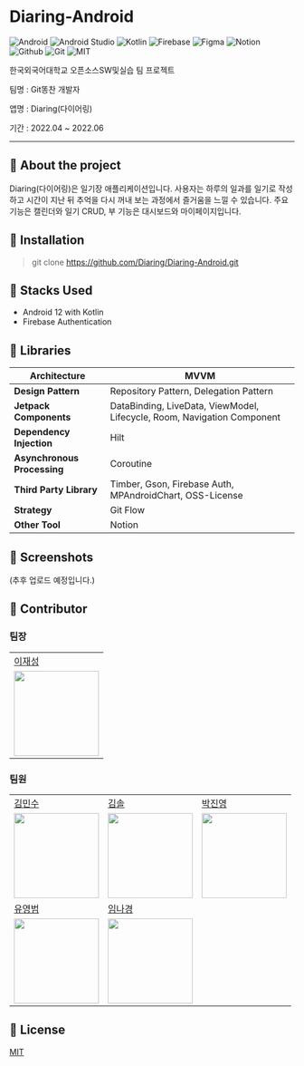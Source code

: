 # Diaring-Android
![Android](https://img.shields.io/badge/Android-v12-3DDC84?logo=Android)
![Android Studio](https://img.shields.io/badge/AndroidStudio-Bumblebee-3DDC84?logo=AndroidStudio)
![Kotlin](https://img.shields.io/badge/Kotlin-v1.6.20-7F52FF?logo=Kotlin)
![Firebase](https://img.shields.io/badge/Firebase--FFCA28?logo=Firebase)
![Figma](https://img.shields.io/badge/Figma--F24E1E?logo=Figma)
![Notion](https://img.shields.io/badge/Notion--000000?logo=Notion)
![Github](https://img.shields.io/badge/Github--181717?logo=Github)
![Git](https://img.shields.io/badge/Git--F05032?logo=Git)
![MIT](https://img.shields.io/badge/license-MIT-red)

한국외국어대학교 오픈소스SW및실습 팀 프로젝트

팀명 : Git똥찬 개발자

앱명 : Diaring(다이어링)

기간 : 2022.04 ~ 2022.06



---



## 📒 About the project
Diaring(다이어링)은 일기장 애플리케이션입니다.
사용자는 하루의 일과를 일기로 작성하고 시간이 지난 뒤 추억을 다시 꺼내 보는 과정에서 즐거움을 느낄 수 있습니다.
주요 기능은 캘린더와 일기 CRUD, 부 기능은 대시보드와 마이페이지입니다.



## 📒 Installation
> git clone https://github.com/Diaring/Diaring-Android.git



## 📒 Stacks Used
- Android 12 with Kotlin
- Firebase Authentication



## 📒 Libraries
| **Architecture**            | MVVM                                                         |
| --------------------------- | ------------------------------------------------------------ |
| **Design Pattern**          | Repository Pattern, Delegation Pattern                       |
| **Jetpack Components**      | DataBinding, LiveData, ViewModel, Lifecycle, Room, Navigation Component|
| **Dependency Injection**    | Hilt                                                         |
| **Asynchronous Processing** | Coroutine                                                    |
| **Third Party Library**     | Timber, Gson, Firebase Auth, MPAndroidChart, OSS-License                                                |
| **Strategy**                | Git Flow                                                     |
| **Other Tool**              | Notion                                                       |



## 📒 Screenshots
(추후 업로드 예정입니다.)



## 📒 Contributor
### 팀장
<table>
  <tr>
    <td><a href="https://github.com/yejin9858">이재성</a></td>
  </tr>
  <tr>
    <td><img src="https://github.com/JaesungLeee.png" width="150"></td>
  </tr>
</table>

### 팀원
<table>
  <tr>
    <td><a href="https://github.com/kimjm0910">김민수</a></td>
    <td><a href="https://github.com/Soulddgy">김솔</a></td>
    <td><a href="https://github.com/pacif1c0">박진영</a></td>
  </tr>
  <tr>
    <td><img src="https://github.com/kimjm0910.png" width="150"></td>
    <td><img src="https://github.com/Soulddgy.png" width="150"></td>
    <td><img src="https://github.com/pacif1c0.png" width="150"></td>
  </tr>
  <tr>
    <td><a href="https://github.com/AndrewYB-97">유영범</a></td>
    <td><a href="https://github.com/NakyungIm">임나경</a></td>
  </tr>
  <tr>
    <td><img src="https://github.com/AndrewYB-97.png" width="150"></td>
    <td><img src="https://github.com/NakyungIm.png" width="150"></td>
  </tr>
</table>



## 📒 License
[MIT](https://choosealicense.com/licenses/mit/)

